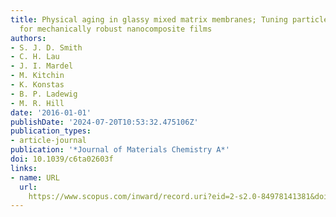 ```yaml
---
title: Physical aging in glassy mixed matrix membranes; Tuning particle interaction
  for mechanically robust nanocomposite films
authors:
- S. J. D. Smith
- C. H. Lau
- J. I. Mardel
- M. Kitchin
- K. Konstas
- B. P. Ladewig
- M. R. Hill
date: '2016-01-01'
publishDate: '2024-07-20T10:53:32.475106Z'
publication_types:
- article-journal
publication: '*Journal of Materials Chemistry A*'
doi: 10.1039/c6ta02603f
links:
- name: URL
  url: 
    https://www.scopus.com/inward/record.uri?eid=2-s2.0-84978141381&doi=10.1039%2fc6ta02603f&partnerID=40&md5=2c76b0051713552ef728edad8b4a5656
---
```

